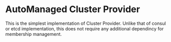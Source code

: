 # AutoManaged Cluster Provider
This is the simplest implementation of Cluster Provider.
Unlike that of consul or etcd implementation, this does not require any additional dependincy for membership management.
